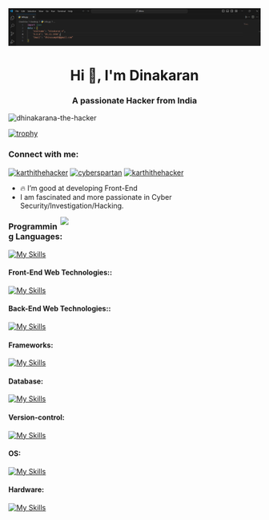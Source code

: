 
<img src="banner.png" alt="banner.png" style="justify-content: center">



<h1 align="center">Hi 👋, I'm Dinakaran</h1>

<h3 align="center">A passionate Hacker from India</h3>

<p align="left"> <img src="https://komarev.com/ghpvc/?username=dhinakaranahacker&label=Profile%20views&color=0e75b6&style=flat" alt="dhinakarana-the-hacker" /> </p>

[![trophy](https://github-profile-trophy.vercel.app/?username=dhinakaranahacker)](https://github.com/ryo-ma/github-profile-trophy)

<h3 align="left">Connect with me:</h3>
<p align="left">
<a href="https://x.com/dhinasam89" target="blank"><img align="center" src="https://raw.githubusercontent.com/rahuldkjain/github-profile-readme-generator/master/src/images/icons/Social/twitter.svg" alt="karthithehacker" height="30" width="40" /></a>
<a href="https://www.linkedin.com/in/dinakaran-a-34174b238/" target="blank"><img align="center" src="https://raw.githubusercontent.com/rahuldkjain/github-profile-readme-generator/master/src/images/icons/Social/linked-in-alt.svg" alt="cyberspartan" height="30" width="40" /></a>
<a href="https://www.instagram.com/smart_dhina_123/" target="blank"><img align="center" src="https://raw.githubusercontent.com/rahuldkjain/github-profile-readme-generator/master/src/images/icons/Social/instagram.svg" alt="karthithehacker" height="30" width="40" /></a>


- 🔥 I’m good at developing Front-End
- I am fascinated and more passionate in Cyber Security/Investigation/Hacking.
<img  align="right" width="400" src="https://gifdb.com/images/high/hacking-background-static-lines-rypnde42rrze9wku.gif">

### **Programming Languages:**
[![My Skills](https://skillicons.dev/icons?i=c,cpp,python,js)](https://skillicons.dev)
#### **Front-End Web Technologies::**
[![My Skills](https://skillicons.dev/icons?i=html,css,js)](https://skillicons.dev)
#### **Back-End Web Technologies::**
[![My Skills](https://skillicons.dev/icons?i=python,expressjs,nodejs,django)](https://skillicons.dev)
#### **Frameworks:**
[![My Skills](https://skillicons.dev/icons?i=sass,tailwind,bootstrap)](https://skillicons.dev)
#### **Database:**
[![My Skills](https://skillicons.dev/icons?i=mysql,postgresql,mongodb,redis)](https://skillicons.dev)
#### **Version-control:**
[![My Skills](https://skillicons.dev/icons?i=git,github,docker)](https://skillicons.dev)

#### **OS:**
[![My Skills](https://skillicons.dev/icons?i=windows,linux,kali,debian,ubuntu)](https://skillicons.dev)
#### **Hardware:**
[![My Skills](https://skillicons.dev/icons?i=arduino)](https://skillicons.dev)
